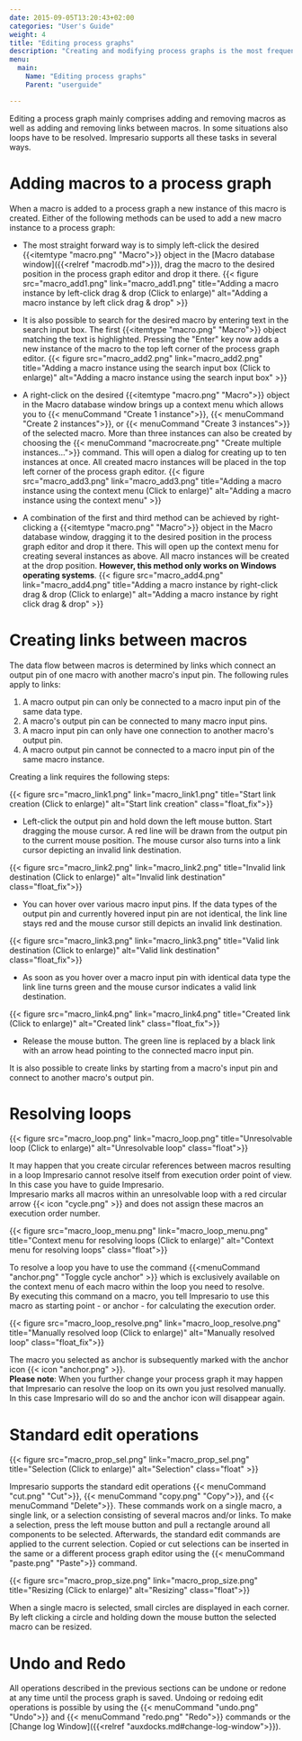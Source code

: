 ```yaml
---
date: 2015-09-05T13:20:43+02:00
categories: "User's Guide"
weight: 4
title: "Editing process graphs"
description: "Creating and modifying process graphs is the most frequent task. This section documents how you can edit them."
menu: 
  main:
    Name: "Editing process graphs"
    Parent: "userguide"

---
```


Editing a process graph mainly comprises adding and removing macros as well as adding and removing links between macros. 
In some situations also loops have to be resolved. Impresario supports all these tasks in several ways.

# Adding macros to a process graph
When a macro is added to a process graph a new instance of this macro is created. Either of the following methods can be used to add a new
macro instance to a process graph:

* The most straight forward way is to simply left-click the desired {{<itemtype "macro.png" "Macro">}} object in the [Macro database window]({{<relref "macrodb.md">}}),
  drag the macro to the desired position in the process graph editor and drop it there.
  {{< figure src="macro_add1.png" link="macro_add1.png" title="Adding a macro instance by left-click drag & drop (Click to enlarge)" 
    alt="Adding a macro instance by left click drag & drop" >}}

* It is also possible to search for the desired macro by entering text in the search input box. The first {{<itemtype "macro.png" "Macro">}} object
  matching the text is highlighted. Pressing the "Enter" key now adds a new instance of the macro to the top left corner of the process graph editor.
  {{< figure src="macro_add2.png" link="macro_add2.png" title="Adding a macro instance using the search input box (Click to enlarge)" 
    alt="Adding a macro instance using the search input box" >}}

* A right-click on the desired {{<itemtype "macro.png" "Macro">}} object in the Macro database window brings up a context menu which allows you to
  {{< menuCommand "Create 1 instance">}}, {{< menuCommand "Create 2 instances">}}, or {{< menuCommand "Create 3 instances">}} of the selected macro.
  More than three instances can also be created by choosing the {{< menuCommand "macrocreate.png" "Create multiple instances...">}} command. This will
  open a dialog for creating up to ten instances at once. All created macro instances will be placed in the top left corner of the process graph editor.
  {{< figure src="macro_add3.png" link="macro_add3.png" title="Adding a macro instance using the context menu (Click to enlarge)" 
    alt="Adding a macro instance using the context menu" >}}

* A combination of the first and third method can be achieved by right-clicking a {{<itemtype "macro.png" "Macro">}} object in the Macro database window,
  dragging it to the desired position in the process graph editor and drop it there. This will open up the context menu for creating several instances as above.
  All macro instances will be created at the drop position. **However, this method only works on Windows operating systems**.
  {{< figure src="macro_add4.png" link="macro_add4.png" title="Adding a macro instance by right-click drag & drop (Click to enlarge)" 
    alt="Adding a macro instance by right click drag & drop" >}}
    
# Creating links between macros
The data flow between macros is determined by links which connect an output pin of one macro with another macro's input pin. The following rules apply to links:

1. A macro output pin can only be connected to a macro input pin of the same data type.
2. A macro's output pin can be connected to many macro input pins.
3. A macro input pin can only have one connection to another macro's output pin.
4. A macro output pin cannot be connected to a macro input pin of the same macro instance.

Creating a link requires the following steps:

{{< figure src="macro_link1.png" link="macro_link1.png" title="Start link creation (Click to enlarge)" alt="Start link creation" class="float_fix">}}

* Left-click the output pin and hold down the left mouse button. Start dragging the mouse cursor. A red line will be drawn from the output pin
  to the current mouse position. The mouse cursor also turns into a link cursor depicting an invalid link destination.

{{< figure src="macro_link2.png" link="macro_link2.png" title="Invalid link destination (Click to enlarge)" alt="Invalid link destination" class="float_fix">}}

* You can hover over various macro input pins. If the data types of the output pin and currently hovered input pin are not identical, the 
  link line stays red and the mouse cursor still depicts an invalid link destination.

{{< figure src="macro_link3.png" link="macro_link3.png" title="Valid link destination (Click to enlarge)" alt="Valid link destination" class="float_fix">}}

* As soon as you hover over a macro input pin with identical data type the link line turns green and the mouse cursor indicates a valid
  link destination.

{{< figure src="macro_link4.png" link="macro_link4.png" title="Created link (Click to enlarge)" alt="Created link" class="float_fix">}}

* Release the mouse button. The green line is replaced by a black link with an arrow head pointing to the connected macro input pin.

It is also possible to create links by starting from a macro's input pin and connect to another macro's output pin.

# Resolving loops
{{< figure src="macro_loop.png" link="macro_loop.png" title="Unresolvable loop (Click to enlarge)" alt="Unresolvable loop" class="float">}}

It may happen that you create circular references between macros resulting in a loop Impresario cannot resolve itself from execution order point of view. In this case
you have to guide Impresario.
<br>
Impresario marks all macros within an unresolvable loop with a red circular arrow {{< icon "cycle.png" >}} and does not assign these macros an execution order number.

{{< figure src="macro_loop_menu.png" link="macro_loop_menu.png" title="Context menu for resolving loops (Click to enlarge)" alt="Context menu for resolving loops" class="float">}}

To resolve a loop you have to use the command {{<menuCommand "anchor.png" "Toggle cycle anchor" >}} which is exclusively available on the context menu of each macro
within the loop you need to resolve.<br>
By executing this command on a macro, you tell Impresario to use this macro as starting point - or anchor - for calculating the execution order.

{{< figure src="macro_loop_resolve.png" link="macro_loop_resolve.png" title="Manually resolved loop (Click to enlarge)" alt="Manually resolved loop" class="float_fix">}}

The macro you selected as anchor is subsequently marked with the anchor icon {{< icon "anchor.png" >}}.<br/>
<b>Please note</b>: When you further change your process graph it may happen that Impresario can resolve the loop on its own you just resolved manually. In this case
Impresario will do so and the anchor icon will disappear again.

# Standard edit operations
{{< figure src="macro_prop_sel.png" link="macro_prop_sel.png" title="Selection (Click to enlarge)" alt="Selection" class="float" >}}

Impresario supports the standard edit operations {{< menuCommand "cut.png" "Cut">}}, {{< menuCommand "copy.png" "Copy">}}, and {{< menuCommand "Delete">}}. These 
commands work on a single macro, a single link, or a selection consisting of several macros and/or links.
To make a selection, press the left mouse button and pull a rectangle around all components to be selected. Afterwards, the standard edit commands are applied to the current selection.
Copied or cut selections can be inserted in the same or a different process graph editor using the {{< menuCommand "paste.png" "Paste">}} command.

{{< figure src="macro_prop_size.png" link="macro_prop_size.png" title="Resizing (Click to enlarge)" alt="Resizing" class="float">}}

When a single macro is selected, small circles are displayed in each corner. By left clicking a circle and holding down the mouse button the selected macro can be resized.

# Undo and Redo
All operations described in the previous sections can be undone or redone at any time until the process graph is saved. Undoing or redoing edit operations is possible by
using the {{< menuCommand "undo.png" "Undo">}} and {{< menuCommand "redo.png" "Redo">}} commands or the [Change log Window]({{<relref "auxdocks.md#change-log-window">}}).